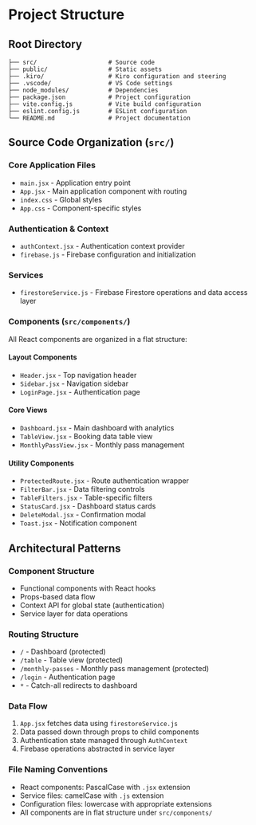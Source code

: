 # Project Structure

## Root Directory

```
├── src/                    # Source code
├── public/                 # Static assets
├── .kiro/                  # Kiro configuration and steering
├── .vscode/                # VS Code settings
├── node_modules/           # Dependencies
├── package.json            # Project configuration
├── vite.config.js          # Vite build configuration
├── eslint.config.js        # ESLint configuration
└── README.md               # Project documentation
```

## Source Code Organization (`src/`)

### Core Application Files

- `main.jsx` - Application entry point
- `App.jsx` - Main application component with routing
- `index.css` - Global styles
- `App.css` - Component-specific styles

### Authentication & Context

- `authContext.jsx` - Authentication context provider
- `firebase.js` - Firebase configuration and initialization

### Services

- `firestoreService.js` - Firebase Firestore operations and data access layer

### Components (`src/components/`)

All React components are organized in a flat structure:

#### Layout Components

- `Header.jsx` - Top navigation header
- `Sidebar.jsx` - Navigation sidebar
- `LoginPage.jsx` - Authentication page

#### Core Views

- `Dashboard.jsx` - Main dashboard with analytics
- `TableView.jsx` - Booking data table view
- `MonthlyPassView.jsx` - Monthly pass management

#### Utility Components

- `ProtectedRoute.jsx` - Route authentication wrapper
- `FilterBar.jsx` - Data filtering controls
- `TableFilters.jsx` - Table-specific filters
- `StatusCard.jsx` - Dashboard status cards
- `DeleteModal.jsx` - Confirmation modal
- `Toast.jsx` - Notification component

## Architectural Patterns

### Component Structure

- Functional components with React hooks
- Props-based data flow
- Context API for global state (authentication)
- Service layer for data operations

### Routing Structure

- `/` - Dashboard (protected)
- `/table` - Table view (protected)
- `/monthly-passes` - Monthly pass management (protected)
- `/login` - Authentication page
- `*` - Catch-all redirects to dashboard

### Data Flow

1. `App.jsx` fetches data using `firestoreService.js`
2. Data passed down through props to child components
3. Authentication state managed through `AuthContext`
4. Firebase operations abstracted in service layer

### File Naming Conventions

- React components: PascalCase with `.jsx` extension
- Service files: camelCase with `.js` extension
- Configuration files: lowercase with appropriate extensions
- All components are in flat structure under `src/components/`
